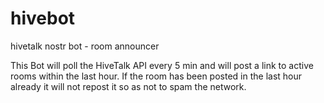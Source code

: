 # hivebot
hivetalk nostr bot - room announcer

This Bot will poll the HiveTalk API every 5 min and will post a link to active rooms within the last hour. 
If the room has been posted in the last hour already it will not repost it so as not to spam the network.
